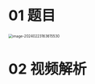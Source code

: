 # 01 题目

<img src="https://cvp.oss-cn-shanghai.aliyuncs.com/picgo/202402231636731.png" alt="image-20240223163615530" style="zoom:50%;" />



# 02 视频解析

